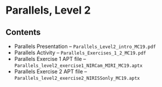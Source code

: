 # Parallels, Level 2


## Contents
* Parallels Presentation &ndash; `Parallels_Level2_intro_MC19.pdf`
* Parallels Activity &ndash; `Parallels_Exercises_1_2_MC19.pdf`
* Parallels Exercise 1 APT file &ndash; `Parallels_level2_exercise1_NIRCam_MIRI_MC19.aptx`
* Parallels Exercise 2 APT file &ndash; `Parallels_level2_exercise2_NIRISSonly_MC19.aptx`


